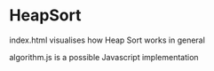 # HeapSort

index.html visualises how Heap Sort works in general

algorithm.js is a possible Javascript implementation
